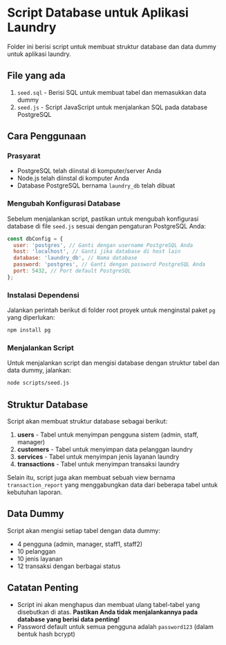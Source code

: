 # Script Database untuk Aplikasi Laundry

Folder ini berisi script untuk membuat struktur database dan data dummy untuk aplikasi laundry.

## File yang ada

1. `seed.sql` - Berisi SQL untuk membuat tabel dan memasukkan data dummy
2. `seed.js` - Script JavaScript untuk menjalankan SQL pada database PostgreSQL

## Cara Penggunaan

### Prasyarat

- PostgreSQL telah diinstal di komputer/server Anda
- Node.js telah diinstal di komputer Anda
- Database PostgreSQL bernama `laundry_db` telah dibuat

### Mengubah Konfigurasi Database

Sebelum menjalankan script, pastikan untuk mengubah konfigurasi database di file `seed.js` sesuai dengan pengaturan PostgreSQL Anda:

```javascript
const dbConfig = {
  user: 'postgres', // Ganti dengan username PostgreSQL Anda
  host: 'localhost', // Ganti jika database di host lain
  database: 'laundry_db', // Nama database
  password: 'postgres', // Ganti dengan password PostgreSQL Anda
  port: 5432, // Port default PostgreSQL
};
```

### Instalasi Dependensi

Jalankan perintah berikut di folder root proyek untuk menginstal paket `pg` yang diperlukan:

```bash
npm install pg
```

### Menjalankan Script

Untuk menjalankan script dan mengisi database dengan struktur tabel dan data dummy, jalankan:

```bash
node scripts/seed.js
```

## Struktur Database

Script akan membuat struktur database sebagai berikut:

1. **users** - Tabel untuk menyimpan pengguna sistem (admin, staff, manager)
2. **customers** - Tabel untuk menyimpan data pelanggan laundry
3. **services** - Tabel untuk menyimpan jenis layanan laundry
4. **transactions** - Tabel untuk menyimpan transaksi laundry

Selain itu, script juga akan membuat sebuah view bernama `transaction_report` yang menggabungkan data dari beberapa tabel untuk kebutuhan laporan.

## Data Dummy

Script akan mengisi setiap tabel dengan data dummy:
- 4 pengguna (admin, manager, staff1, staff2)
- 10 pelanggan
- 10 jenis layanan
- 12 transaksi dengan berbagai status

## Catatan Penting

- Script ini akan menghapus dan membuat ulang tabel-tabel yang disebutkan di atas. **Pastikan Anda tidak menjalankannya pada database yang berisi data penting!**
- Password default untuk semua pengguna adalah `password123` (dalam bentuk hash bcrypt) 